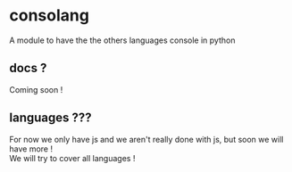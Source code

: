 # consolang
A module to have the the others languages console in python
## docs ?
Coming soon !
## languages ???
For now we only have js and we aren't really done with js, but soon we will have more !
<br>
We will try to cover all languages !
